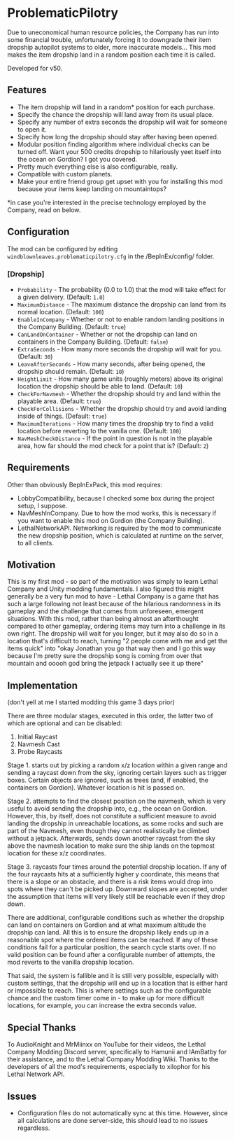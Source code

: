 # ProblematicPilotry

Due to uneconomical human resource policies, the Company has run into some financial trouble, unfortunately forcing it to downgrade their item dropship autopilot systems to older, more inaccurate models... This mod makes the item dropship land in a random position each time it is called.

Developed for v50.

## Features
- The item dropship will land in a random* position for each purchase.
- Specify the chance the dropship will land away from its usual place.
- Specify any number of extra seconds the dropship will wait for someone to open it.
- Specify how long the dropship should stay after having been opened.
- Modular position finding algorithm where individual checks can be turned off. Want your 500 credits dropship to hilariously yeet itself into the ocean on Gordion? I got you covered.
- Pretty much everything else is also configurable, really.
- Compatible with custom planets.
- Make your entire friend group get upset with you for installing this mod because your items keep landing on mountaintops?

*in case you're interested in the precise technology employed by the Company, read on below.

## Configuration

The mod can be configured by editing `windblownleaves.problematicpilotry.cfg` in the /BepInEx/config/ folder.

### [Dropship]
- `Probability` - The probability (0.0 to 1.0) that the mod will take effect for a given delivery. (Default: `1.0`)
- `MaximumDistance` - The maximum distance the dropship can land from its normal location. (Default: `100`)
- `EnableInCompany` - Whether or not to enable random landing positions in the Company Building. (Default: `true`)
- `CanLandOnContainer` - Whether or not the dropship can land on containers in the Company Building. (Default: `false`)
- `ExtraSeconds` - How many more seconds the dropship will wait for you. (Default: `30`)
- `LeaveAfterSeconds` - How many seconds, after being opened, the dropship should remain. (Default: `10`)
- `HeightLimit` - How many game units (roughly meters) above its original location the dropship should be able to land. (Default: `10`)
- `CheckForNavmesh` - Whether the dropship should try and land within the playable area. (Default: `true`)
- `CheckForCollisions` - Whether the dropship should try and avoid landing inside of things. (Default: `true`)
- `MaximumIterations` - How many times the dropship try to find a valid location before reverting to the vanilla one. (Default: `100`)
- `NavMeshCheckDistance` - If the point in question is not in the playable area, how far should the mod check for a point that is? (Default: `2`)

## Requirements

Other than obviously BepInExPack, this mod requires:

- LobbyCompatibility, because I checked some box during the project setup, I suppose.
- NavMeshInCompany. Due to how the mod works, this is necessary if you want to enable this mod on Gordion (the Company Building).
- LethalNetworkAPI. Networking is required by the mod to communicate the new dropship position, which is calculated at runtime on the server, to all clients.

## Motivation

This is my first mod - so part of the motivation was simply to learn Lethal Company and Unity modding fundamentals.
I also figured this might generally be a very fun mod to have - Lethal Company is a game that has such a large following not least because of the hilarious randomness in its gameplay and the challenge that comes from unforeseen, emergent situations. With this mod, rather than being almost an afterthought compared to other gameplay, ordering items may turn into a challenge in its own right. The dropship will wait for you longer, but it may also do so in a location that's difficult to reach, turning "2 people come with me and get the items quick" into "okay Jonathan you go that way then and I go this way because I'm pretty sure the dropship song is coming from over that mountain and ooooh god bring the jetpack I actually see it up there"

## Implementation

(don't yell at me I started modding this game 3 days prior)

There are three modular stages, executed in this order, the latter two of which are optional and can be disabled:

1. Initial Raycast
2. Navmesh Cast
3. Probe Raycasts

Stage 1. starts out by picking a random x/z location within a given range and sending a raycast down from the sky, ignoring certain layers such as trigger boxes. Certain objects are ignored, such as trees (and, if enabled, the containers on Gordion). Whatever location is hit is passed on. 

Stage 2. attempts to find the closest position on the navmesh, which is very useful to avoid sending the dropship into, e.g., the ocean on Gordion. However, this, by itself, does not constitute a sufficient measure to avoid landing the dropship in unreachable locations, as some rocks and such are part of the Navmesh, even though they cannot realistically be climbed without a jetpack. Afterwards, sends down another raycast from the sky above the navmesh location to make sure the ship lands on the topmost location for these x/z coordinates.

Stage 3. raycasts four times around the potential dropship location. If any of the four raycasts hits at a sufficiently higher y coordinate, this means that there is a slope or an obstacle, and there is a risk items would drop into spots where they can't be picked up. Downward slopes are accepted, under the assumption that items will very likely still be reachable even if they drop down.

There are additional, configurable conditions such as whether the dropship can land on containers on Gordion and at what maximum altitude the dropship can land. All this is to ensure the dropship likely ends up in a reasonable spot where the ordered items can be reached. If any of these conditions fail for a particular position, the search cycle starts over. If no valid position can be found after a configurable number of attempts, the mod reverts to the vanilla dropship location.

That said, the system is fallible and it is still very possible, especially with custom settings, that the dropship will end up in a location that is either hard or impossible to reach. This is where settings such as the configurable chance and the custom timer come in - to make up for more difficult locations, for example, you can increase the extra seconds value.

## Special Thanks
To AudioKnight and MrMiinxx on YouTube for their videos, the Lethal Company Modding Discord server, specifically to Hamunii and IAmBatby for their assistance, and to the Lethal Company Modding Wiki. Thanks to the developers of all the mod's requirements, especially to xilophor for his Lethal Network API.

## Issues
- Configuration files do not automatically sync at this time. However, since all calculations are done server-side, this should lead to no issues regardless.